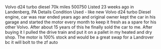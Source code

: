 Volvo d24 turbo diesel 70k miles
$500$750
Listed 23 weeks ago in Landenberg, PA
Details
Condition
Used - like new
Volvo d24 turbo Diesel engine, car was rear ended years ago and original owner kept the car in his garage and started the motor every month to keep it fresh as a spare for his other Volvo. After about 15 years of this he finally sold the car to me. After buying it I pulled the drive train and put it on a pallet in my heated and dry shop. The motor is 100% stock and would be a great swap for a Landrover bc it will bolt to the zf auto
